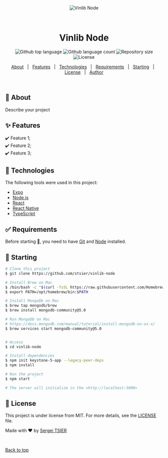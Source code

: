 <div align="center" id="top"> 
  <img src="./.github/app.gif" alt="Vinlib Node" />

  &#xa0;

  <!-- <a href="https://vintuoso.netlify.app">Demo</a> -->
</div>

<h1 align="center">Vinlib Node</h1>

<p align="center">
  <img alt="Github top language" src="https://img.shields.io/github/languages/top/stsier/vintuoso?color=56BEB8">

  <img alt="Github language count" src="https://img.shields.io/github/languages/count/stsier/vintuoso?color=56BEB8">

  <img alt="Repository size" src="https://img.shields.io/github/repo-size/stsier/vintuoso?color=56BEB8">

  <img alt="License" src="https://img.shields.io/github/license/stsier/vintuoso?color=56BEB8">

  <!-- <img alt="Github issues" src="https://img.shields.io/github/issues/stsier/vintuoso?color=56BEB8" /> -->

  <!-- <img alt="Github forks" src="https://img.shields.io/github/forks/stsier/vintuoso?color=56BEB8" /> -->

  <!-- <img alt="Github stars" src="https://img.shields.io/github/stars/stsier/vintuoso?color=56BEB8" /> -->
</p>

<!-- Status -->

<!-- <h4 align="center"> 
	🚧  Vintuoso 🚀 Under construction...  🚧
</h4> 

<hr> -->

<p align="center">
  <a href="#dart-about">About</a> &#xa0; | &#xa0; 
  <a href="#sparkles-features">Features</a> &#xa0; | &#xa0;
  <a href="#rocket-technologies">Technologies</a> &#xa0; | &#xa0;
  <a href="#white_check_mark-requirements">Requirements</a> &#xa0; | &#xa0;
  <a href="#checkered_flag-starting">Starting</a> &#xa0; | &#xa0;
  <a href="#memo-license">License</a> &#xa0; | &#xa0;
  <a href="https://github.com/stsier" target="_blank">Author</a>
</p>

<br>

## :dart: About ##

Describe your project

## :sparkles: Features ##

:heavy_check_mark: Feature 1;\
:heavy_check_mark: Feature 2;\
:heavy_check_mark: Feature 3;

## :rocket: Technologies ##

The following tools were used in this project:

- [Expo](https://expo.io/)
- [Node.js](https://nodejs.org/en/)
- [React](https://pt-br.reactjs.org/)
- [React Native](https://reactnative.dev/)
- [TypeScript](https://www.typescriptlang.org/)

## :white_check_mark: Requirements ##

Before starting :checkered_flag:, you need to have [Git](https://git-scm.com) and [Node](https://nodejs.org/en/) installed.

## :checkered_flag: Starting ##

```bash
# Clone this project
$ git clone https://github.com/stsier/vinlib-node

# Install Brew on Mac
$ /bin/bash -c "$(curl -fsSL https://raw.githubusercontent.com/Homebrew/install/HEAD/install.sh)"
$ export PATH=/opt/homebrew/bin:$PATH

# Install MongoDb on Mac
$ brew tap mongodb/brew  
$ brew install mongodb-community@5.0

# Run MongoDb on Mac 
# https://docs.mongodb.com/manual/tutorial/install-mongodb-on-os-x/
$ brew services start mongodb-community@5.0


# Access
$ cd vinlib-node

# Install dependencies
$ npm init keystone-5-app --legacy-peer-deps
$ npm install

# Run the project
$ npm start

# The server will initialize in the <http://localhost:3000>

```

## :memo: License ##

This project is under license from MIT. For more details, see the [LICENSE](LICENSE.md) file.


Made with :heart: by <a href="https://github.com/stsier" target="_blank">Sergei TSIER</a>

&#xa0;

<a href="#top">Back to top</a>
